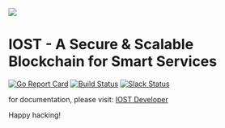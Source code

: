 <p>
<img src="https://upload-images.jianshu.io/upload_images/2056014-5048d4a8c3d50faa.png?imageMogr2/auto-orient/" >
</p>

# IOST - A Secure & Scalable Blockchain for Smart Services

[![Go Report Card](https://goreportcard.com/badge/github.com/iost-official/go-iost)](https://goreportcard.com/report/github.com/iost-official/go-iost)
[![Build Status](https://travis-ci.org/iost-official/go-iost.svg?branch=develop)](https://travis-ci.org/iost-official/go-iost)
[![Slack Status](https://invite.iost.io/badge.svg)](https://invite.iost.io)

for documentation, please visit: [IOST Developer](https://developers.iost.io)

Happy hacking!
